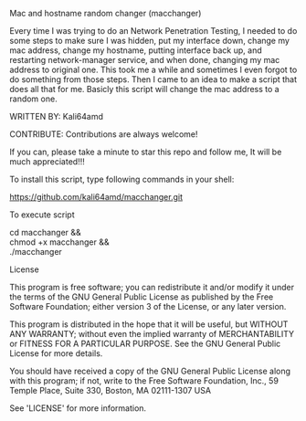 Mac and hostname random changer (macchanger)

Every time I was trying to do an Network Penetration Testing, I needed to do some steps to make sure I was hidden, put my interface down, change my mac address, change my hostname, putting interface back up, and restarting network-manager service, and when done, changing my mac address to original one. This took me a while and sometimes I even forgot to do something from those steps. Then I came to an idea to make a script that does all that for me. Basicly this script will change the mac address to a random one.


WRITTEN BY: Kali64amd

CONTRIBUTE: Contributions are always welcome!

If you can, please take a minute to star this repo and follow me, It will be much appreciated!!!

To install this script, type following commands in your shell:

https://github.com/kali64amd/macchanger.git

To execute script 

cd macchanger && \
chmod +x macchanger && \
./macchanger

License

This program is free software; you can redistribute it and/or modify it under the terms of the GNU General Public License as published by the Free Software Foundation; either version 3 of the License, or any later version.

This program is distributed in the hope that it will be useful, but WITHOUT ANY WARRANTY; without even the implied warranty of MERCHANTABILITY or FITNESS FOR A PARTICULAR PURPOSE. See the GNU General Public License for more details.

You should have received a copy of the GNU General Public License along with this program; if not, write to the Free Software Foundation, Inc., 59 Temple Place, Suite 330, Boston, MA 02111-1307 USA

See 'LICENSE' for more information.
